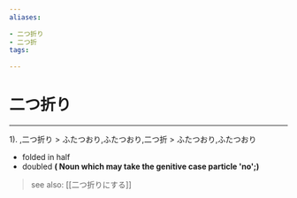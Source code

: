 ```yaml
---
aliases:
    
- 二つ折り
- 二つ折
tags:
    
---
```


# 二つ折り
---
1).
,二つ折り > ふたつおり,ふたつおり,二つ折 > ふたつおり,ふたつおり

- folded in half
- doubled
**( Noun which may take the genitive case particle 'no';)**
> see also:  [[二つ折りにする]]
            